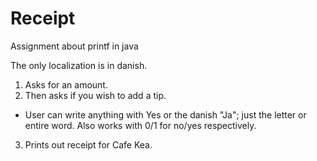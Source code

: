 # Receipt
Assignment about printf in java

The only localization is in danish.

1. Asks for an amount.
2. Then asks  if you wish to add a tip.
  * User can write anything with Yes or the danish "Ja"; just the letter or entire word. Also works with 0/1 for no/yes respectively.
3. Prints out receipt for Cafe Kea.
